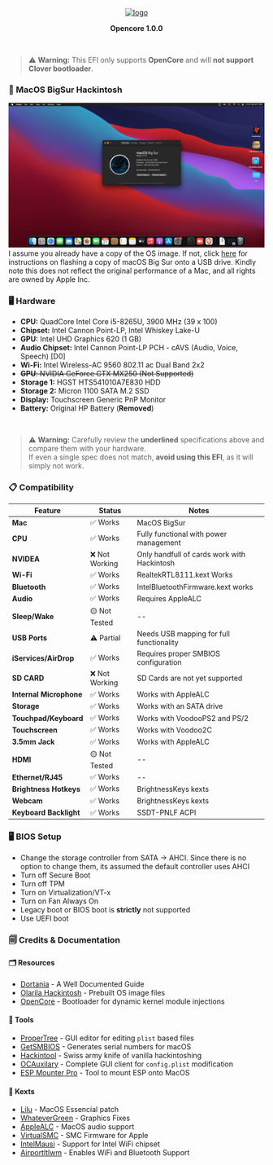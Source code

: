 <p align="center">
  <a href="https://github.com/acidanthera/OpenCorePkg">
    <img src="https://raw.githubusercontent.com/acidanthera/OpenCorePkg/master/Docs/Logos/OpenCore_with_text_Small.png" alt="logo" height="80">
  </a>
</p>

<p align="center">
  <strong>Opencore 1.0.0</strong>  
</p>
<br>


> ⚠️ **Warning:** This EFI only supports **OpenCore** and will **not support Clover bootloader**.



### **📝 MacOS BigSur Hackintosh**
![](/Docs/Image.jpg)
I assume you already have a copy of the OS image. If not, click [here](/Docs/DiskImage.md) for instructions on flashing a copy of macOS Big Sur onto a USB drive. Kindly note this does not reflect the original performance of a Mac, and all rights are owned by Apple Inc.

### **🖥 Hardware**
- **CPU:** QuadCore Intel Core i5-8265U, 3900 MHz (39 x 100)  
- **Chipset:** Intel Cannon Point-LP, Intel Whiskey Lake-U  
- **GPU:** Intel UHD Graphics 620 (1 GB)  
- **Audio Chipset:** Intel Cannon Point-LP PCH - cAVS (Audio, Voice, Speech) [D0]  
- **Wi-Fi:** Intel Wireless-AC 9560 802.11 ac Dual Band 2x2  
- ~~**GPU**: NVIDIA GeForce GTX MX250 (Not Supported)~~  
- **Storage 1:** HGST HTS541010A7E830 HDD  
- **Storage 2:** Micron 1100 SATA M.2 SSD  
- **Display:** Touchscreen Generic PnP Monitor  
- **Battery:** Original HP Battery (**Removed**)  
<br>

> ⚠️ **Warning:** Carefully review the **underlined** specifications above and compare them with your hardware.  
> If even a single spec does not match, **avoid using this EFI**, as it will simply not work.



### **📋 Compatibility**
| Feature           | Status     | Notes |
|------------------|-----------|--------------------------------|
| **Mac**          | ✅ Works  | MacOS BigSur |
| **CPU**          | ✅ Works  | Fully functional with power management |
| **NVIDEA**          | ❌ Not Working | Only handfull of cards work with Hackintosh |
| **Wi-Fi**        | ✅ Works | RealtekRTL8111.kext Works |
| **Bluetooth**    | ✅ Works  | IntelBluetoothFirmware.kext works |
| **Audio**        | ✅ Works  | Requires AppleALC |
| **Sleep/Wake**   |  🟡 Not Tested | -- |
| **USB Ports**    | ⚠️ Partial | Needs USB mapping for full functionality |
| **iServices/AirDrop** | ✅ Works | Requires proper SMBIOS configuration |
| **SD CARD** | ❌ Not Working | SD Cards are not yet supported |
| **Internal Microphone** | ✅ Works | Works with AppleALC |
| **Storage** | ✅ Works | Works with an SATA drive |
| **Touchpad/Keyboard** | ✅ Works | Works with VoodooPS2 and PS/2 |
| **Touchscreen** | ✅ Works | Works with Voodoo2C |
| **3.5mm Jack** | ✅ Works | Works with AppleALC |
| **HDMI** | 🟡 Not Tested | -- |
| **Ethernet/RJ45** | ✅ Works | -- |
| **Brightness Hotkeys** | ✅ Works | BrightnessKeys kexts |
| **Webcam** | ✅ Works | BrightnessKeys kexts |
| **Keyboard Backlight** | ✅ Works | SSDT-PNLF ACPI |

### **🖥️ BIOS Setup**
- Change the storage controller from SATA -> AHCI. Since there is no option to change them, its assumed the default controller uses AHCI
- Turn off Secure Boot
- Turn off TPM
- Turn on Virtualization/VT-x 
- Turn on Fan Always On
- Legacy boot or BIOS boot is **strictly** not supported
- Use UEFI boot

### **🗐 Credits & Documentation**
#### **🗂️ Resources**
- [Dortania](https://dortania.github.io/OpenCore-Install-Guide/) - A Well Documented Guide
- [Olarila Hackintosh](https://olarila.com/) - Prebuilt OS image files
- [OpenCore](https://github.com/acidanthera/OpenCorePkg) - Bootloader for dynamic kernel module injections
#### **🧰 Tools**
- [ProperTree](https://github.com/corpnewt/ProperTree) - GUI editor for editing `plist` based files
- [GetSMBIOS](https://github.com/corpnewt/GenSMBIOS) - Generates serial numbers for macOS
- [Hackintool](https://github.com/benbaker76/Hackintool) - Swiss army knife of vanilla hackintoshing
- [OCAuxilary](https://github.com/ic005k/OCAuxiliaryTools) - Complete GUI client for `config.plist` modification
- [ESP Mounter Pro](https://www.insanelymac.com/forum/files/file/566-esp-mounter-pro/) - Tool to mount ESP onto MacOS
#### **📂 Kexts**
- [Lilu](https://github.com/ic005k/OCAuxiliaryTools) - MacOS Essencial patch
- [WhateverGreen](https://github.com/acidanthera/WhateverGreen/) - Graphics Fixes
- [AppleALC](https://github.com/acidanthera/AppleALC) - MacOS audio support
- [VirtualSMC](https://github.com/acidanthera/VirtualSMC) - SMC Firmware for Apple
- [IntelMausi](https://github.com/acidanthera/IntelMausi) - Support for Intel WiFi chipset
- [Airportltlwm](https://github.com/OpenIntelWireless/itlwm) - Enables WiFi and Bluetooth Support


